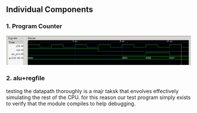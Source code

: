 ## Individual Components
### 1. Program Counter
![PC testing on GTKwave](images/test_pc.png)
### 2. alu+regfile
testing the datapath thoroughly is a majr taksk that envolves effectively simulating the rest of the CPU. for this reason our test program simply exists to verify that the module compiles to help debugging.
